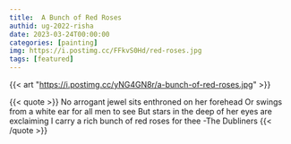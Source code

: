 ```yaml
---
title:  A Bunch of Red Roses
authid: ug-2022-risha
date: 2023-03-24T00:00:00
categories: [painting]
img: https://i.postimg.cc/FFkvS0Hd/red-roses.jpg
tags: [featured]
---
```


{{< art "https://i.postimg.cc/yNG4GN8r/a-bunch-of-red-roses.jpg" >}}



{{< quote >}}
No arrogant jewel sits enthroned on her forehead 
Or swings from a white ear for all men to see 
But stars in the deep of her eyes are exclaiming 
I carry a rich bunch of red roses for thee
-The Dubliners
{{< /quote >}}